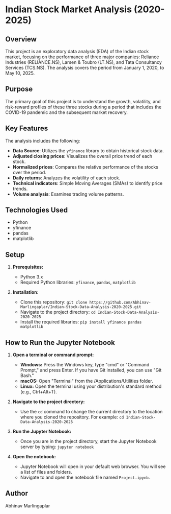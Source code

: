 # Indian Stock Market Analysis (2020-2025)

## Overview

This project is an exploratory data analysis (EDA) of the Indian stock market, focusing on the performance of three major companies: Reliance Industries (RELIANCE.NS), Larsen & Toubro (LT.NS), and Tata Consultancy Services (TCS.NS). The analysis covers the period from January 1, 2020, to May 10, 2025.

## Purpose

The primary goal of this project is to understand the growth, volatility, and risk-reward profiles of these three stocks during a period that includes the COVID-19 pandemic and the subsequent market recovery.

## Key Features

The analysis includes the following:

* **Data Source**: Utilizes the `yfinance` library to obtain historical stock data.
* **Adjusted closing prices**: Visualizes the overall price trend of each stock.
* **Normalized prices**: Compares the relative performance of the stocks over the period.
* **Daily returns**: Analyzes the volatility of each stock.
* **Technical indicators**: Simple Moving Averages (SMAs) to identify price trends.
* **Volume analysis**: Examines trading volume patterns.
  
## Technologies Used

* Python
* yfinance
* pandas
* matplotlib

## Setup

1.  **Prerequisites:**
    * Python 3.x
    * Required Python libraries: `yfinance`, `pandas`, `matplotlib`

2.  **Installation:**
    * Clone this repository: `git clone https://github.com/Abhinav-Marlingaplar/Indian-Stock-Data-Analysis-2020-2025.git`
    * Navigate to the project directory: `cd Indian-Stock-Data-Analysis-2020-2025`
    * Install the required libraries:  `pip install yfinance pandas matplotlib`

## How to Run the Jupyter Notebook

1.  **Open a terminal or command prompt:**
    * **Windows:** Press the Windows key, type "cmd" or "Command Prompt," and press Enter. If you have Git installed, you can use "Git Bash."
    * **macOS:** Open "Terminal" from the /Applications/Utilities folder.
    * **Linux:** Open the terminal using your distribution's standard method (e.g., Ctrl+Alt+T).

2.  **Navigate to the project directory:**
    * Use the `cd` command to change the current directory to the location where you cloned the repository. For example: `cd Indian-Stock-Data-Analysis-2020-2025`

3.  **Run the Jupyter Notebook:**
    * Once you are in the project directory, start the Jupyter Notebook server by typing: `jupyter notebook`

4.  **Open the notebook:**
    * Jupyter Notebook will open in your default web browser. You will see a list of files and folders.
    * Navigate to and open the notebook file named `Project.ipynb`.
## Author

Abhinav Marlingaplar
